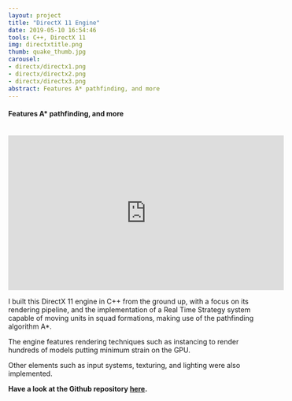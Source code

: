 ```yaml
---
layout: project
title: "DirectX 11 Engine"
date: 2019-05-10 16:54:46
tools: C++, DirectX 11
img: directxtitle.png
thumb: quake_thumb.jpg
carousel:
- directx/directx1.png
- directx/directx2.png
- directx/directx3.png
abstract: Features A* pathfinding, and more
---
```

#### Features A* pathfinding, and more
<br>

<iframe width="560" height="315" src="https://www.youtube.com/embed/2JGE7spgD6w" frameborder="0" allow="accelerometer; autoplay; encrypted-media; gyroscope; picture-in-picture" allowfullscreen></iframe>
<br>

I built this DirectX 11 engine in C++ from the ground up, with a focus on its rendering pipeline, and the implementation of a Real Time Strategy system capable of moving units in squad formations, making use of the pathfinding algorithm A*.

The engine features rendering techniques such as instancing to render hundreds of models putting minimum strain on the GPU.

Other elements such as input systems, texturing, and lighting were also implemented.

<b>Have a look at the Github repository [here](https://github.com/AGPO93/DirectX-11-Engine). </b>
